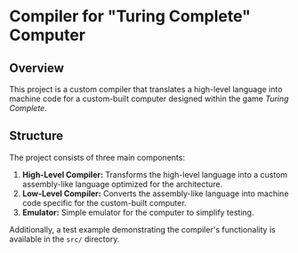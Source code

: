 # Compiler for "Turing Complete" Computer

## Overview

This project is a custom compiler that translates a high-level language into machine code for a custom-built computer designed within the game *Turing Complete*.

## Structure

The project consists of three main components:

1. **High-Level Compiler:** Transforms the high-level language into a custom assembly-like language optimized for the architecture.
2. **Low-Level Compiler:** Converts the assembly-like language into machine code specific for the custom-built computer.
3. **Emulator:** Simple emulator for the computer to simplify testing.

Additionally, a test example demonstrating the compiler's functionality is available in the `src/` directory.
